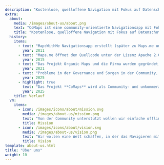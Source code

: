 ```yaml
---
description: "Kostenlose, quelloffene Navigation mit Fokus auf Datenschutz\nEntwickelt von der Community\n"
extra:
  about:
    media: /images/about-us/about.png
    text: "CoMaps ist eine community-orientierte Navigationsapp mit Fokus auf Datenschutz für Reisende - mit dem Auto, beim Wandern, beim Radfahren. Sie nutzt OpenStreetMap-Daten, die von Menschen aus der ganzen Welt beigesteuert werden. Sie bietet Navigation mit Privatsphäre - keine Identifizierung von Personen und keine Datenerfassung. CoMaps funktioniert auch ohne Internetverbindung für die Offline-Navigation in Städten oder an entfernten Orten, wo kein Mobilfunknetz verfügbar ist. CoMaps ist ein Open-Source-Projekt, bei dem die Entwicklung der Community im Vordergrund steht."
    title: "Kostenlose, quelloffene Navigation mit Fokus auf Datenschutz, entwickelt von der Community"
  history:
    items:
      - text: "MapsWithMe Navigationsapp erstellt (später zu Maps.me umbenannt)"
        year: 2011
      - text: "Maps.me öffnet den Quellcode unter der Lizenz Apache 2.0."
        year: 2015
      - text: "Das Projekt Organic Maps und die Firma wurden gegründet, basierend auf dem Quellcode von Maps.Me."
        year: 2021
      - text: "Probleme in der Governance und Sorgen in der Community, die von den Shareholdern der Firma nicht beantwortet wurden, führten zu monatelanger Stagnation der Entwicklung von Organic Maps."
        year: 2025
      - highlight: true
        text: "Das Projekt **CoMaps** wird als Community- und unkommerzielles Projekt von früheren Organic Maps Beitragenden basierend auf dem Quellcode von Organic Maps gegründet."
        year: 2025
    title: Verlauf
  vm:
    items:
      - icon: /images/icons/about/mission.svg
        media: /images/about-us/mission.png
        text: "Von der Community unterstützt wollen wir einfache offline Navigation mit Focus auf Privatsphäre für Autofahrer, Wanderer und Radfahrer ermöglichen."
        title: Mission
      - icon: /images/icons/about/vision.svg
        media: /images/about-us/vision.png
        text: "Wir wollen eine Welt schaffen, in der das Navigieren mit Karten kostenlos ist, und Datenschutz standardmäßig die erste Wahl ist."
        title: Vision
template: about-us.html
title: "Über uns"
weight: 10
---
```

